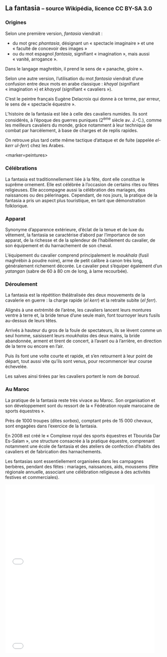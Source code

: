 La fantasia <small>– source Wikipédia, licence CC BY-SA 3.0</small>
-----------

### Origines

Selon une première version, *fantasia* viendrait :

* du mot grec *phantasia*, désignant un « spectacle imaginaire » et une « faculté de concevoir des images »
* ou du mot espagnol *fantasía*, signifiant « imagination », mais aussi « vanité, arrogance ».

Dans le langage maghrébin, il prend le sens de « panache, gloire ».

Selon une autre version, l’utilisation du mot *fantasia* viendrait d’une confusion entre deux mots en arabe classique : *khayal* (signifiant « imagination ») et *khayyal* (signifiant « cavaliers »).

C’est le peintre français Eugène Delacroix qui donne à ce terme, par erreur, le sens de « spectacle équestre ».

L’histoire de la fantasia est liée à celle des cavaliers numides.
Ils sont considérés, à l’époque des guerres puniques (2<sup>ème</sup> siècle av. J.-C.), comme les meilleurs cavaliers du monde, grâce notamment à leur technique de combat par harcèlement, à base de charges et de replis rapides.

On retrouve plus tard cette même tactique d’attaque et de fuite (appelée *el-kerr ul-ferr*) chez les Arabes.

<marker=peintures>

### Célébrations

La fantasia est traditionnellement liée à la fête, dont elle constitue le suprême ornement.
Elle est célébrée à l’occasion de certains rites ou fêtes religieuses.
Elle accompagne aussi la célébration des mariages, des naissances ou des pèlerinages.
Cependant, de nos jours, la pratique de la fantasia a pris un aspect plus touristique, en tant que démonstration folklorique.

### Apparat

Synonyme d’apparence extérieure, d’éclat de la tenue et de luxe du vêtement, la fantasia se caractérise d’abord par l’importance de son apparat, de la richesse et de la splendeur de l’habillement du cavalier, de son équipement et du harnachement de son cheval.

L’équipement du cavalier comprend principalement le *moukhala* (fusil maghrébin à poudre noire), arme de petit calibre à canon très long, généralement richement décorée.
Le cavalier peut s’équiper également d’un *yatangan* (sabre de 60 à 80 cm de long, à lame recourbée).

### Déroulement

La fantasia est la répétition théâtralisée des deux mouvements de la cavalerie en guerre : la charge rapide (*el kerr*) et la retraite subite (*el ferr*).

Alignés à une extrémité de l’arène, les cavaliers lancent leurs montures ventre à terre et, la bride tenue d’une seule main, font tournoyer leurs fusils au-dessus de leurs têtes.

Arrivés à hauteur du gros de la foule de spectateurs, ils se lèvent comme un seul homme, saisissent leurs *moukhalas* des deux mains, la bride abandonnée, arment et tirent de concert, à l’avant ou à l’arrière, en direction de la terre ou encore en l’air.

Puis ils font une volte courte et rapide, et s’en retournent à leur point de départ, tout aussi vite qu’ils sont venus, pour recommencer leur course échevelée.

Les salves ainsi tirées par les cavaliers portent le nom de *baroud*.

### Au Maroc

La pratique de la fantasia reste très vivace au Maroc.
Son organisation et son développement sont du ressort de la « Fédération royale marocaine de sports équestres ».

Près de 1000 troupes (dites *sorbas*), comptant près de 15 000 chevaux, sont engagées dans l’exercice de la fantasia.

En 2008 est créé le « Complexe royal des sports équestres et Tbourida Dar Es-Salam », une structure consacrée à la pratique équestre, comprenant notamment une école de fantasia et des ateliers de confection d’habits des cavaliers et de fabrication des harnachements.

Les fantasias sont essentiellement organisées dans les campagnes berbères, pendant des fêtes : mariages, naissances, aïds, moussems (fête régionale annuelle, associant une célébration religieuse à des activités festives et commerciales).


<!-- Add 2 videos -->
<div class="row text-center">
    <div class="col-md-6">
        <iframe frameborder="0" width="480" height="270" src="//www.dailymotion.com/embed/video/x177xnw" allowfullscreen></iframe>
    </div>
    <div class="col-md-6">
        <iframe frameborder="0" width="480" height="270" src="//www.dailymotion.com/embed/video/x177y5n" allowfullscreen></iframe>
    </div>
</div>

